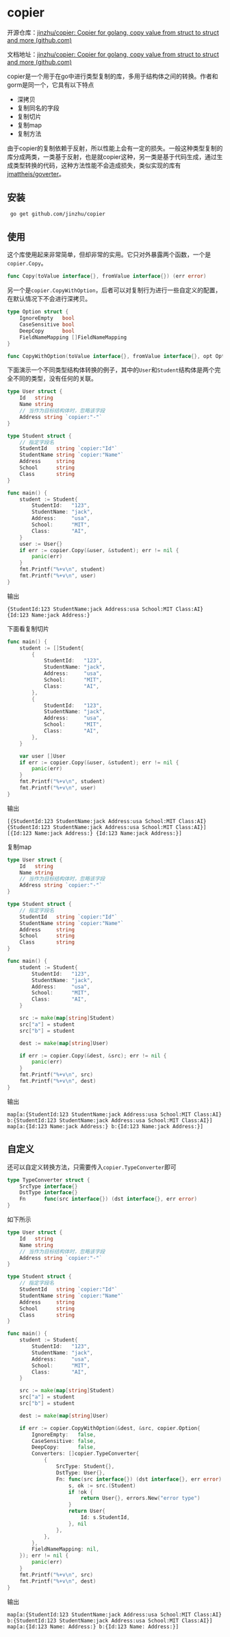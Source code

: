 # copier

开源仓库：[jinzhu/copier: Copier for golang, copy value from struct to struct and more (github.com)](https://github.com/jinzhu/copier)

文档地址：[jinzhu/copier: Copier for golang, copy value from struct to struct and more (github.com)](https://github.com/jinzhu/copier#readme)

copier是一个用于在go中进行类型复制的库，多用于结构体之间的转换。作者和gorm是同一个，它具有以下特点

- 深拷贝
- 复制同名的字段
- 复制切片
- 复制map
- 复制方法

由于copier的复制依赖于反射，所以性能上会有一定的损失。一般这种类型复制的库分成两类，一类基于反射，也是就copier这种，另一类是基于代码生成，通过生成类型转换的代码，这种方法性能不会造成损失，类似实现的库有[jmattheis/goverter](https://github.com/jmattheis/goverter)。



## 安装

```sh
 go get github.com/jinzhu/copier 
```



## 使用

这个库使用起来非常简单，但却非常的实用。它只对外暴露两个函数，一个是`copier.Copy`。

```go
func Copy(toValue interface{}, fromValue interface{}) (err error)
```

另一个是`copier.CopyWithOption`，后者可以对复制行为进行一些自定义的配置，在默认情况下不会进行深拷贝。

```go
type Option struct {
	IgnoreEmpty   bool
	CaseSensitive bool
	DeepCopy      bool
	FieldNameMapping []FieldNameMapping
}

func CopyWithOption(toValue interface{}, fromValue interface{}, opt Option) (err error)
```

下面演示一个不同类型结构体转换的例子，其中的`User`和`Student`结构体是两个完全不同的类型，没有任何的关联。

```go
type User struct {
	Id   string
	Name string
	// 当作为目标结构体时，忽略该字段
	Address string `copier:"-"`
}

type Student struct {
	// 指定字段名
	StudentId   string `copier:"Id"`
	StudentName string `copier:"Name"`
	Address     string
	School      string
	Class       string
}

func main() {
	student := Student{
		StudentId:   "123",
		StudentName: "jack",
		Address:     "usa",
		School:      "MIT",
		Class:       "AI",
	}
	user := User{}
	if err := copier.Copy(&user, &student); err != nil {
		panic(err)
	}
	fmt.Printf("%+v\n", student)
	fmt.Printf("%+v\n", user)
}
```

输出

```
{StudentId:123 StudentName:jack Address:usa School:MIT Class:AI}
{Id:123 Name:jack Address:}
```

下面看复制切片

```go
func main() {
	student := []Student{
		{
			StudentId:   "123",
			StudentName: "jack",
			Address:     "usa",
			School:      "MIT",
			Class:       "AI",
		},
		{
			StudentId:   "123",
			StudentName: "jack",
			Address:     "usa",
			School:      "MIT",
			Class:       "AI",
		},
	}

	var user []User
	if err := copier.Copy(&user, &student); err != nil {
		panic(err)
	}
	fmt.Printf("%+v\n", student)
	fmt.Printf("%+v\n", user)
}
```

输出

```
[{StudentId:123 StudentName:jack Address:usa School:MIT Class:AI} {StudentId:123 StudentName:jack Address:usa School:MIT Class:AI}]
[{Id:123 Name:jack Address:} {Id:123 Name:jack Address:}]
```

复制map

```go
type User struct {
	Id   string
	Name string
	// 当作为目标结构体时，忽略该字段
	Address string `copier:"-"`
}

type Student struct {
	// 指定字段名
	StudentId   string `copier:"Id"`
	StudentName string `copier:"Name"`
	Address     string
	School      string
	Class       string
}

func main() {
	student := Student{
		StudentId:   "123",
		StudentName: "jack",
		Address:     "usa",
		School:      "MIT",
		Class:       "AI",
	}

	src := make(map[string]Student)
	src["a"] = student
	src["b"] = student

	dest := make(map[string]User)

	if err := copier.Copy(&dest, &src); err != nil {
		panic(err)
	}
	fmt.Printf("%+v\n", src)
	fmt.Printf("%+v\n", dest)
}

```

输出

```
map[a:{StudentId:123 StudentName:jack Address:usa School:MIT Class:AI} b:{StudentId:123 StudentName:jack Address:usa School:MIT Class:AI}]
map[a:{Id:123 Name:jack Address:} b:{Id:123 Name:jack Address:}]
```



## 自定义

还可以自定义转换方法，只需要传入`copier.TypeConverter`即可

```go
type TypeConverter struct {
	SrcType interface{}
	DstType interface{}
	Fn      func(src interface{}) (dst interface{}, err error)
}
```

如下所示

```go
type User struct {
	Id   string
	Name string
	// 当作为目标结构体时，忽略该字段
	Address string `copier:"-"`
}

type Student struct {
	// 指定字段名
	StudentId   string `copier:"Id"`
	StudentName string `copier:"Name"`
	Address     string
	School      string
	Class       string
}

func main() {
	student := Student{
		StudentId:   "123",
		StudentName: "jack",
		Address:     "usa",
		School:      "MIT",
		Class:       "AI",
	}

	src := make(map[string]Student)
	src["a"] = student
	src["b"] = student

	dest := make(map[string]User)

	if err := copier.CopyWithOption(&dest, &src, copier.Option{
		IgnoreEmpty:   false,
		CaseSensitive: false,
		DeepCopy:      false,
		Converters: []copier.TypeConverter{
			{
				SrcType: Student{},
				DstType: User{},
				Fn: func(src interface{}) (dst interface{}, err error) {
					s, ok := src.(Student)
					if !ok {
						return User{}, errors.New("error type")
					}
					return User{
						Id: s.StudentId,
					}, nil
				},
			},
		},
		FieldNameMapping: nil,
	}); err != nil {
		panic(err)
	}
	fmt.Printf("%+v\n", src)
	fmt.Printf("%+v\n", dest)
}
```

输出

```
map[a:{StudentId:123 StudentName:jack Address:usa School:MIT Class:AI} b:{StudentId:123 StudentName:jack Address:usa School:MIT Class:AI}]
map[a:{Id:123 Name: Address:} b:{Id:123 Name: Address:}]
```

